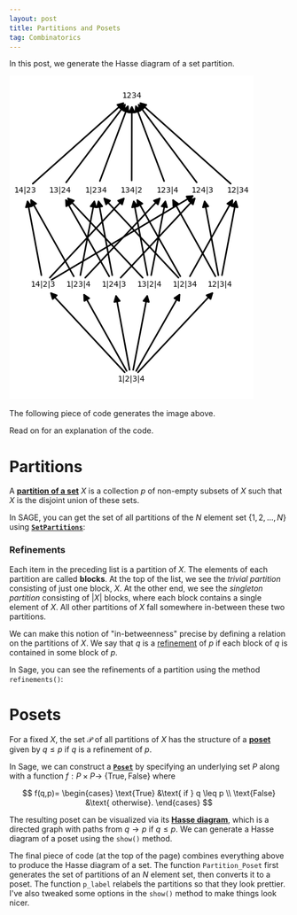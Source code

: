 ```yaml
---
layout: post
title: Partitions and Posets
tag: Combinatorics
---
```


In this post, we generate the Hasse diagram of a set partition.

![Partitions of a 4 element set](/images/partitions.png "Partitions of a 4 element set")

<!--more-->

The following piece of code generates the image above.

<div class="sage">
  <script type="text/x-sage">
N = 4
  
def Partition_Poset(X):
    return Poset((SetPartitions(X),lambda q,p: q in p.refinements()))

def p_label(p):
    out = ""
    for block in p:
        for elm in block:
            out += str(elm)
        out += "|"
    return out[:-1]

Po = Partition_Poset(N)
Po.plot(element_labels = {x:p_label(x) for x in Po},vertex_size=500,vertex_shape=None)
  </script>
</div>

Read on for an explanation of the code.

# Partitions

A [**partition of a set**](http://en.wikipedia.org/wiki/Partition_of_a_set) $X$ is a collection $p$ of non-empty subsets of $X$ such that $X$ is the disjoint union of these sets.

In SAGE, you can get the set of all partitions of the $N$ element set {$1,2,\dots,N$} using [**`SetPartitions`**](http://www.sagemath.org/doc/reference/combinat/sage/combinat/set_partition.html):

<div class="sage">
  <script type="text/x-sage">
N = 3
P = SetPartitions(N)
for p in P:
  print p
  </script>
</div>

### Refinements
Each item in the preceding list is a partition of $X$. The elements of each partition are called **blocks**. At the top of the list, we see the *trivial partition* consisting of just one block, $X$. At the other end, we see the *singleton partition* consisting of $|X|$ blocks, where each block contains a single element of $X$. All other partitions of $X$ fall somewhere in-between these two partitions.

We can make this notion of "in-betweenness" precise by defining a relation on the partitions of $X$. We say that $q$ is a [refinement](http://en.wikipedia.org/wiki/Partition_of_a_set#Refinement_of_partitions) of $p$ if each block of $q$ is contained in some block of $p$. 

In Sage, you can see the refinements of a partition using the method `refinements()`:

<div class="sage">
  <script type="text/x-sage">
N = 3
P = SetPartitions(N)

p = P[2] # take some partition
print 'p = ' + str(p)
print 'Its refinements are:'
for q in p.refinements():
  print q
  </script>
</div>

# Posets
For a fixed $X$, the set $\mathcal{P}$ of all partitions of $X$ has the structure of a [**poset**](http://en.wikipedia.org/wiki/Partially_ordered_set) given by $q \leq p$ if $q$ is a refinement of $p$. 

In Sage, we can construct a [**`Poset`**](http://www.sagemath.org/doc/reference/combinat/sage/combinat/posets/posets.html) by specifying an underlying set $P$ along with a function $f:P\times P \to$  {$\text{True},\text{False}$} where

$$
f(q,p)=
\begin{cases}
\text{True} &\text{ if } q \leq p \\
\text{False} &\text{ otherwise}.
\end{cases}
$$

The resulting poset can be visualized via its [**Hasse diagram**](http://en.wikipedia.org/wiki/Hasse_diagram), which is a directed graph with paths from $q \to p$ if $q \leq p$. We can generate a Hasse diagram of a poset using the `show()` method.

<div class="sage">
  <script type="text/x-sage">
N = 3
P = SetPartitions(N)
f = lambda q,p: q in p.refinements()

Po = Poset((P,f))
Po.show()
  </script>
</div>

The final piece of code (at the top of the page) combines everything above to produce the Hasse diagram of a set. The function `Partition_Poset` first generates the set of partitions of an $N$ element set, then converts it to a poset. The function `p_label` relabels the partitions so that they look prettier. I've also tweaked some options in the `show()` method to make things look nicer.
